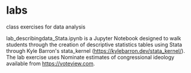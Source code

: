 # labs
class exercises for data analysis

lab_describingdata_Stata.ipynb is a Jupyter Notebook designed to walk students through the creation of descriptive statistics tables using Stata through Kyle Barron's stata_kernel (https://kylebarron.dev/stata_kernel/). The lab exercise uses Nominate estimates of congressional ideology available from https://voteview.com. 


